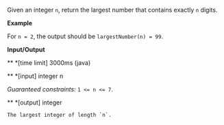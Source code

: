 Given an integer `n`, return the largest number that contains exactly `n` digits.

**Example**

For `n = 2`, the output should be
`largestNumber(n) = 99`.

**Input/Output**

** *[time limit] 3000ms (java)

** *[input] integer n

   _Guaranteed constraints:_
    `1 <= n <= 7`.

** *[output] integer

    The largest integer of length `n`.

